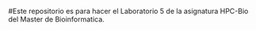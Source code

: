#Este repositorio es para hacer el Laboratorio 5 de la asignatura HPC-Bio del Master de Bioinformatica.
